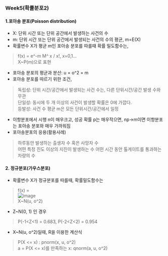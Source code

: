 ### Week5(확률분포2)

#### 1.포아송 분포(Poisson distribution)  
- X: 단위 시간 또는 단위 공간에서 발생하는 사건의 수  
- m: 단위 시간 또는 단위 공간에서 발생되는 사건의 수의 평균, m=E(X)  
- 확률변수 X가 평균 m인 포아송 분포를 따를때 확률 밀도함수는,  
> f(x) = e^-m M^ x / x!, x=0,1...  
>X~P(m)으로 표현  
- 포아송 분포의 평균과 분산: u = o^2 = m  
- 포아송 분포를 따르기 위한 조건,  
> 독립성: 단위 시간/공간에서 발생되는 사건 수는, 다른 단위시간/공간 발생 수와 무관  
> 단일성: 동시에 두 개 이상의 사건이 발생할 확률은 0에 가깝다.  
> 등발성: 사건 수 평균 m은 모든 단위시간/공간에서 일정  
- 이항분포에서 시행 n이 매우크고, 성공 확률 p는 매우작으면, np->m이면 이항분포는 포아송 분포와 매우 가까워짐  
- 포아송분포의 응용(활용사례)  
> 하루동안 발생하는 출생자 수 혹은 사망자 수  
> 어떤 특정 진도 이상의 지진이 발생하는 수 
> 어떤 시간 동안 톨게이트를 통과하는 차량의 수  

#### 2. 정규분포(가우스분포)
- 확률변수 X가 정규분포를 따를때, 확률밀도함수는  
> f(x) =   
![image](https://user-images.githubusercontent.com/45334819/100022997-87b01c00-2e27-11eb-8f8f-c8ff0ebf53b3.png)  
> X~N(u, o^2)  
- Z~N(0, 1) 인 경우  
> P(-1<Z<1) = 0.683, P(-2<Z<2) = 0.954  
- X~N(u, o^2)일때, R을 이용한 계산식  
> P(X <= x) : pnorm(x, u, o^2)  
> a = P(X <= x)를 만족하는 x: qnorm(a, u, o^2)  
